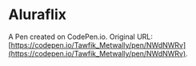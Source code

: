 # Aluraflix

A Pen created on CodePen.io. Original URL: [https://codepen.io/Tawfik_Metwally/pen/NWdNWRv](https://codepen.io/Tawfik_Metwally/pen/NWdNWRv).


